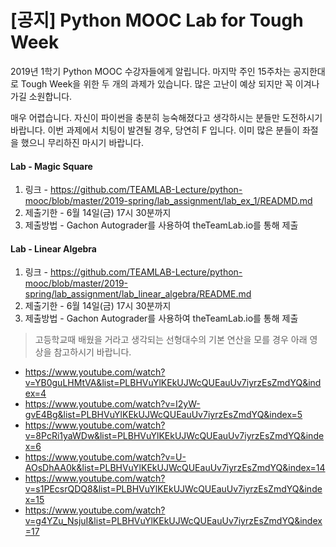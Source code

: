 # [공지] Python MOOC Lab for Tough Week

2019년 1학기 Python MOOC 수강자들에게 알립니다.
마지막 주인 15주차는 공지한대로 Tough Week을 위한 두 개의 과제가 있습니다.
많은 고난이 예상 되지만 꼭 이겨나가길 소원합니다.

매우 어렵습니다. 자신이 파이썬을 충분히 능숙해졌다고 생각하시는 분들만 도전하시기 바랍니다.
이번 과제에서 치팅이 발견될 경우, 당연히 F 입니다. 이미 많은 분들이 좌절을 했으니 무리하진 마시기 바랍니다.

#### Lab - Magic Square
1) 링크 - https://github.com/TEAMLAB-Lecture/python-mooc/blob/master/2019-spring/lab_assignment/lab_ex_1/READMD.md
2) 제출기한 - 6월 14일(금) 17시 30분까지
3) 제출방법 - Gachon Autograder를 사용하여 theTeamLab.io를 통해 제출

#### Lab - Linear Algebra
1) 링크 - https://github.com/TEAMLAB-Lecture/python-mooc/blob/master/2019-spring/lab_assignment/lab_linear_algebra/README.md
2) 제출기한 - 6월 14일(금) 17시 30분까지
3) 제출방법 - Gachon Autograder를 사용하여 theTeamLab.io를 통해 제출

> 고등학교때 배웠을 거라고 생각되는 선형대수의 기본 연산을 모를 경우 아래 영상을 참고하시기 바랍니다.

- https://www.youtube.com/watch?v=YB0guLHMtVA&list=PLBHVuYlKEkUJWcQUEauUv7iyrzEsZmdYQ&index=4
- https://www.youtube.com/watch?v=I2yW-gvE4Bg&list=PLBHVuYlKEkUJWcQUEauUv7iyrzEsZmdYQ&index=5
- https://www.youtube.com/watch?v=8PcRi1yaWDw&list=PLBHVuYlKEkUJWcQUEauUv7iyrzEsZmdYQ&index=6
- https://www.youtube.com/watch?v=U-AOsDhAA0k&list=PLBHVuYlKEkUJWcQUEauUv7iyrzEsZmdYQ&index=14
- https://www.youtube.com/watch?v=s1PEcsrQDQ8&list=PLBHVuYlKEkUJWcQUEauUv7iyrzEsZmdYQ&index=15
- https://www.youtube.com/watch?v=g4YZu_NsjuI&list=PLBHVuYlKEkUJWcQUEauUv7iyrzEsZmdYQ&index=17
